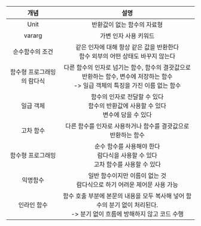 |            개념            |                             설명                             |
| :------------------------: | :----------------------------------------------------------: |
|            Unit            |                 반환값이 없는 함수의 자료형                  |
|           vararg           |                    가변 인자 사용 키워드                     |
|      순수함수의 조건       | 같은 인자에 대해 항상 같은 값을 반환한다<br />함수 외부의 어떤 상태도 바꾸지 않는다 |
| 함수형 프로그래밍의 람다식 | 다른 함수의 인자로 넘기는 함수, 함수의 결괏값으로 반환하는 함수, 변수에 저장하는 함수 <br />-> 일급 객체의 특징을 가진 이름 없는 함수 |
|         일급 객체          | 함수의 인자로 전달할 수 있다<br />함수의 반환값에 사용할 수 있다<br />변수에 담을 수 있다 |
|         고차 함수          | 다른 함수를 인자로 사용하거나 함수를 결괏값으로 반환하는 함수 |
|     함수형 프로그래밍      | 순수 함수를 사용해야 한다<br />람다식을 사용할 수 있다<br />고차 함수를 사용할 수 있다 |
|          익명함수          | 일반 함수이지만 이름이 없는 것<br />람다식으로 하기 어려운 제어문 사용 가능 |
|        인라인 함수         | 함수 호출 부분에 본문의 내용을 모두 복사해 넣어 함수의 분기 없이 처리된다.<br />-> 분기 없이 흐름에 방해하지 않고 코드 수행 |



